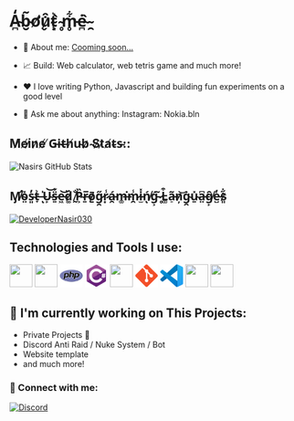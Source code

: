 
# A̴̪̒b̴̮͂ơ̸̬u̷̧͒t̴͙͛ ̴̥̀m̵̥͋ė̴̪ ̴̯̀

- 💼 About me: [Cooming soon...]()

- 📈 Build: Web calculator, web tetris game and much more!

- ❤️ I love writing Python, Javascript and building fun experiments on a good level

- 💬 Ask me about anything: Instagram: Nokia.bln

## M̸e̸i̷n̷e̸ ̸G̵i̴t̶h̸u̴b̷ ̴S̷t̷a̸t̴s̴::
![Nasirs GitHub Stats](https://github-readme-stats.vercel.app/api?username=DeveloperNasir030&show_icons=true&theme=dracula)


## M̸̡̛o̴̤̽s̴͈̓t̷̞͛ ̶̍ͅU̴̙͝s̶͍̈́e̶͖͝d̷͚̈ ̸̰̐P̴͕̏r̶͍̅ō̸̱g̷̯̋r̷͙̾á̵̯m̶͚͘m̷̯̾i̵̫̽ń̸ͅǵ̵͕ ̷̥̃L̵͚͒a̶̠͂n̷̦͝ġ̴̭u̴͍̽a̶̤͆g̸̙̑e̵̺̓s̷͈͋
[![DeveloperNasir030](https://github-readme-stats.vercel.app/api/top-langs/?username=DeveloperNasir030&layout=compact&show_icons=true&title_color=FFF&bg_color=000&icon_color=FFF&border_radius=10&hide_border=true&text_color=00CF91)](https://github.com/DeveloperNasir030/)



 ## Technologies and Tools I use:

[<img src='https://i.giphy.com/media/LMt9638dO8dftAjtco/100.webp' width='40' height='40' />](https://python.org/)
[<img src='https://i.giphy.com/media/ln7z2eWriiQAllfVcn/200.webp' width='40' height='40' />](https://nodejs.org/)
[<img src='https://raw.githubusercontent.com/devicons/devicon/master/icons/php/php-original.svg' width='40' height='40' />](https://www.php.net/)
[<img src='https://raw.githubusercontent.com/devicons/devicon/master/icons/csharp/csharp-original.svg' width='40' height='40' />](https://docs.microsoft.com/en-us/dotnet/csharp/)
<img src='https://upload.wikimedia.org/wikipedia/commons/thumb/1/18/ISO_C%2B%2B_Logo.svg/1822px-ISO_C%2B%2B_Logo.svg.png' width='40' height='40' />
[<img src='https://raw.githubusercontent.com/devicons/devicon/master/icons/git/git-original.svg' width='40' height='40' />](https://git-scm.com/)
[<img src='https://raw.githubusercontent.com/devicons/devicon/master/icons/vscode/vscode-original.svg' width='40' height='40' />](https://marketplace.visualstudio.com/items?itemName=i007c.00-team-theme)
[<img src='https://www.vectorlogo.zone/logos/java/java-icon.svg' width='40' height='40' />](https://java.com/)
[<img src='https://iili.io/HX1PWOP.png' width='40' height='40' />](https://www.unrealengine.com/)


## 🔭 I'm currently working on This Projects:

- Private Projects 🤫
- Discord Anti Raid / Nuke System / Bot
- Website template
- and much more!

### 🤝 Connect with me:

[![Discord](https://img.shields.io/badge/-Discord-7289da?style=flat&logo=Discord&logoColor=FFFFFF&labelColor=2c2f33)](https://discord.gg/..)


